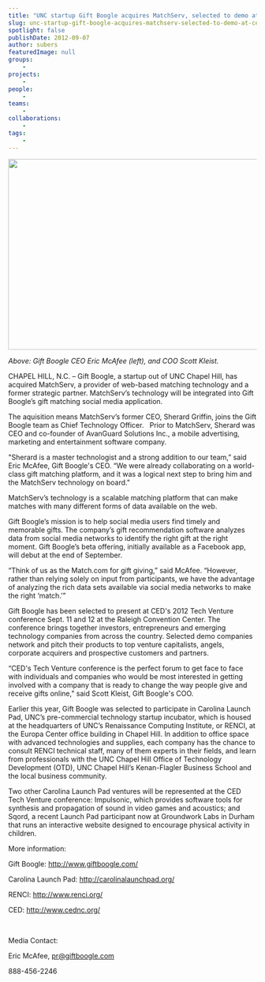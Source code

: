 ```yaml
---
title: "UNC startup Gift Boogle acquires MatchServ, selected to demo at CED's 2012 Tech Venture conference"
slug: unc-startup-gift-boogle-acquires-matchserv-selected-to-demo-at-ceds-2012-tech-venture-conference
spotlight: false
publishDate: 2012-09-07
author: subers
featuredImage: null
groups:
    - 
projects:
    - 
people:
    - 
teams: 
    - 
collaborations:
    - 
tags:
    - 
---
```

<img class="size-large wp-image-12067 alignleft" title="Giftboogle" alt="" src="http://www.renci.org/wp-content/uploads/2013/10/Giftboogle-Story1.jpg" width="640" height="386" />

<em>Above: Gift Boogle CEO Eric McAfee (left), and COO Scott Kleist.</em>

CHAPEL HILL, N.C. – Gift Boogle, a startup out of UNC Chapel Hill, has acquired MatchServ, a provider of web-based matching technology and a former strategic partner. MatchServ’s technology will be integrated into Gift Boogle’s gift matching social media application.

<!--more-->

The aquisition means MatchServ’s former CEO, Sherard Griffin, joins the Gift Boogle team as Chief Technology Officer.   Prior to MatchServ, Sherard was CEO and co-founder of AvanGuard Solutions Inc., a mobile advertising, marketing and entertainment software company.

"Sherard is a master technologist and a strong addition to our team,” said Eric McAfee, Gift Boogle's CEO. “We were already collaborating on a world-class gift matching platform, and it was a logical next step to bring him and the MatchServ technology on board."

MatchServ’s technology is a scalable matching platform that can make matches with many different forms of data available on the web.

Gift Boogle’s mission is to help social media users find timely and memorable gifts. The company’s gift recommendation software analyzes data from social media networks to identify the right gift at the right moment. Gift Boogle’s beta offering, initially available as a Facebook app, will debut at the end of September.

“Think of us as the Match.com for gift giving,” said McAfee. “However, rather than relying solely on input from participants, we have the advantage of analyzing the rich data sets available via social media networks to make the right ‘match.’”

Gift Boogle has been selected to present at CED's 2012 Tech Venture conference Sept. 11 and 12 at the Raleigh Convention Center. The conference brings together investors, entrepreneurs and emerging technology companies from across the country. Selected demo companies network and pitch their products to top venture capitalists, angels, corporate acquirers and prospective customers and partners.

“CED's Tech Venture conference is the perfect forum to get face to face with individuals and companies who would be most interested in getting involved with a company that is ready to change the way people give and receive gifts online," said Scott Kleist, Gift Boogle's COO.

Earlier this year, Gift Boogle was selected to participate in Carolina Launch Pad, UNC’s pre-commercial technology startup incubator, which is housed at the headquarters of UNC’s Renaissance Computing Institute, or RENCI, at the Europa Center office building in Chapel Hill. In addition to office space with advanced technologies and supplies, each company has the chance to consult RENCI technical staff, many of them experts in their fields, and learn from professionals with the UNC Chapel Hill Office of Technology Development (OTD), UNC Chapel Hill’s Kenan-Flagler Business School and the local business community.

Two other Carolina Launch Pad ventures will be represented at the CED Tech Venture conference: Impulsonic, which provides software tools for synthesis and propagation of sound in video games and acoustics; and Sqord, a recent Launch Pad participant now at Groundwork Labs in Durham that runs an interactive website designed to encourage physical activity in children.

More information:

Gift Boogle: <a href="http://www.giftboogle.com/">http://www.giftboogle.com/</a>

Carolina Launch Pad: <a href="http://carolinalaunchpad.org/">http://carolinalaunchpad.org/</a>

RENCI: <a href="http://www.renci.org/">http://www.renci.org/</a>

CED: <a href="http://www.cednc.org/">http://www.cednc.org/</a>

&nbsp;

Media Contact:

Eric McAfee, <a href="mailto:pr@giftboogle.com">pr@giftboogle.com</a>

888-456-2246
